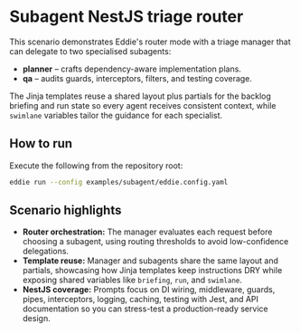 # Subagent NestJS triage router

This scenario demonstrates Eddie's router mode with a triage manager that can
delegate to two specialised subagents:

- **planner** – crafts dependency-aware implementation plans.
- **qa** – audits guards, interceptors, filters, and testing coverage.

The Jinja templates reuse a shared layout plus partials for the backlog briefing
and run state so every agent receives consistent context, while `swimlane`
variables tailor the guidance for each specialist.

## How to run

Execute the following from the repository root:

```bash
eddie run --config examples/subagent/eddie.config.yaml
```

## Scenario highlights

- **Router orchestration:** The manager evaluates each request before choosing a
  subagent, using routing thresholds to avoid low-confidence delegations.
- **Template reuse:** Manager and subagents share the same layout and partials,
  showcasing how Jinja templates keep instructions DRY while exposing shared
  variables like `briefing`, `run`, and `swimlane`.
- **NestJS coverage:** Prompts focus on DI wiring, middleware, guards, pipes,
  interceptors, logging, caching, testing with Jest, and API documentation so
you can stress-test a production-ready service design.

